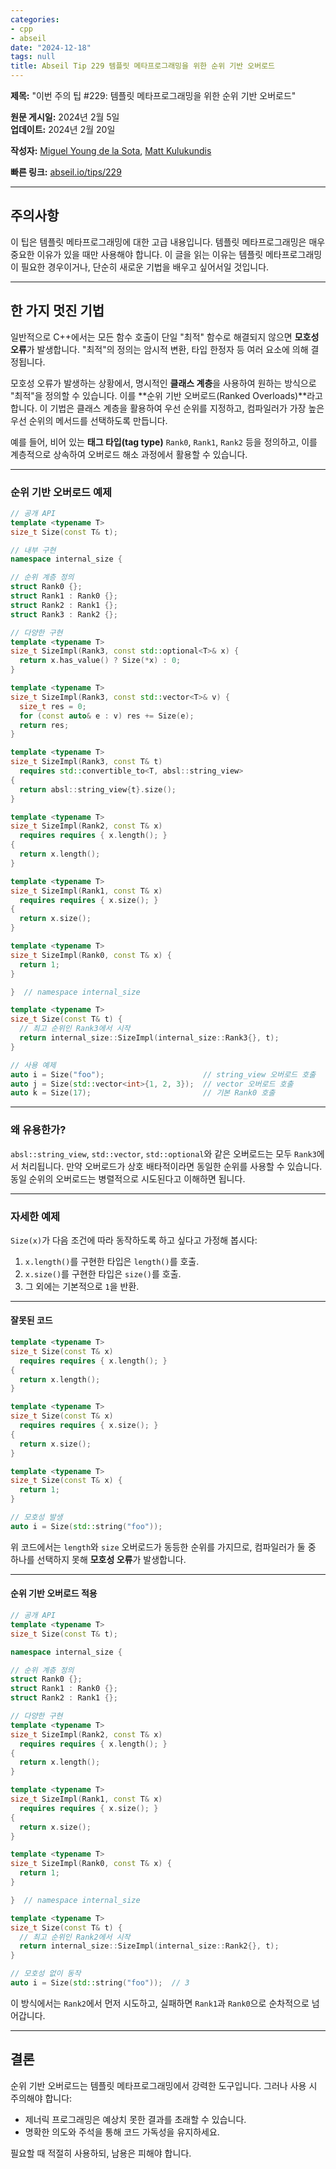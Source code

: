 ```yaml
---
categories:
- cpp
- abseil
date: "2024-12-18"
tags: null
title: Abseil Tip 229 템플릿 메타프로그래밍을 위한 순위 기반 오버로드
---
```



**제목:** "이번 주의 팁 #229: 템플릿 메타프로그래밍을 위한 순위 기반 오버로드"  

**원문 게시일:** 2024년 2월 5일  
**업데이트:** 2024년 2월 20일  

**작성자:** [Miguel Young de la Sota](mailto:mcyoung@mit.edu), [Matt Kulukundis](mailto:kfm@google.com)  

**빠른 링크:** [abseil.io/tips/229](https://abseil.io/tips/229)

---

## **주의사항**

이 팁은 템플릿 메타프로그래밍에 대한 고급 내용입니다. 템플릿 메타프로그래밍은 매우 중요한 이유가 있을 때만 사용해야 합니다. 이 글을 읽는 이유는 템플릿 메타프로그래밍이 필요한 경우이거나, 단순히 새로운 기법을 배우고 싶어서일 것입니다.

---

## **한 가지 멋진 기법**

일반적으로 C++에서는 모든 함수 호출이 단일 "최적" 함수로 해결되지 않으면 **모호성 오류**가 발생합니다. "최적"의 정의는 암시적 변환, 타입 한정자 등 여러 요소에 의해 결정됩니다.

모호성 오류가 발생하는 상황에서, 명시적인 **클래스 계층**을 사용하여 원하는 방식으로 "최적"을 정의할 수 있습니다. 이를 **순위 기반 오버로드(Ranked Overloads)**라고 합니다. 이 기법은 클래스 계층을 활용하여 우선 순위를 지정하고, 컴파일러가 가장 높은 우선 순위의 메서드를 선택하도록 만듭니다.  

예를 들어, 비어 있는 **태그 타입(tag type)** `Rank0`, `Rank1`, `Rank2` 등을 정의하고, 이를 계층적으로 상속하여 오버로드 해소 과정에서 활용할 수 있습니다.

---

### **순위 기반 오버로드 예제**

```cpp
// 공개 API
template <typename T>
size_t Size(const T& t);

// 내부 구현
namespace internal_size {

// 순위 계층 정의
struct Rank0 {};
struct Rank1 : Rank0 {};
struct Rank2 : Rank1 {};
struct Rank3 : Rank2 {};

// 다양한 구현
template <typename T>
size_t SizeImpl(Rank3, const std::optional<T>& x) {
  return x.has_value() ? Size(*x) : 0;
}

template <typename T>
size_t SizeImpl(Rank3, const std::vector<T>& v) {
  size_t res = 0;
  for (const auto& e : v) res += Size(e);
  return res;
}

template <typename T>
size_t SizeImpl(Rank3, const T& t)
  requires std::convertible_to<T, absl::string_view>
{
  return absl::string_view{t}.size();
}

template <typename T>
size_t SizeImpl(Rank2, const T& x)
  requires requires { x.length(); }
{
  return x.length();
}

template <typename T>
size_t SizeImpl(Rank1, const T& x)
  requires requires { x.size(); }
{
  return x.size();
}

template <typename T>
size_t SizeImpl(Rank0, const T& x) {
  return 1;
}

}  // namespace internal_size

template <typename T>
size_t Size(const T& t) {
  // 최고 순위인 Rank3에서 시작
  return internal_size::SizeImpl(internal_size::Rank3{}, t);
}

// 사용 예제
auto i = Size("foo");                      // string_view 오버로드 호출
auto j = Size(std::vector<int>{1, 2, 3});  // vector 오버로드 호출
auto k = Size(17);                         // 기본 Rank0 호출
```

---

### **왜 유용한가?**

`absl::string_view`, `std::vector`, `std::optional`와 같은 오버로드는 모두 `Rank3`에서 처리됩니다. 만약 오버로드가 상호 배타적이라면 동일한 순위를 사용할 수 있습니다. 동일 순위의 오버로드는 병렬적으로 시도된다고 이해하면 됩니다.

---

### **자세한 예제**

`Size(x)`가 다음 조건에 따라 동작하도록 하고 싶다고 가정해 봅시다:
1. `x.length()`를 구현한 타입은 `length()`를 호출.
2. `x.size()`를 구현한 타입은 `size()`를 호출.
3. 그 외에는 기본적으로 `1`을 반환.

---

#### **잘못된 코드**

```cpp
template <typename T>
size_t Size(const T& x)
  requires requires { x.length(); }
{
  return x.length();
}

template <typename T>
size_t Size(const T& x)
  requires requires { x.size(); }
{
  return x.size();
}

template <typename T>
size_t Size(const T& x) {
  return 1;
}

// 모호성 발생
auto i = Size(std::string("foo"));
```

위 코드에서는 `length`와 `size` 오버로드가 동등한 순위를 가지므로, 컴파일러가 둘 중 하나를 선택하지 못해 **모호성 오류**가 발생합니다.

---

#### **순위 기반 오버로드 적용**

```cpp
// 공개 API
template <typename T>
size_t Size(const T& t);

namespace internal_size {

// 순위 계층 정의
struct Rank0 {};
struct Rank1 : Rank0 {};
struct Rank2 : Rank1 {};

// 다양한 구현
template <typename T>
size_t SizeImpl(Rank2, const T& x)
  requires requires { x.length(); }
{
  return x.length();
}

template <typename T>
size_t SizeImpl(Rank1, const T& x)
  requires requires { x.size(); }
{
  return x.size();
}

template <typename T>
size_t SizeImpl(Rank0, const T& x) {
  return 1;
}

}  // namespace internal_size

template <typename T>
size_t Size(const T& t) {
  // 최고 순위인 Rank2에서 시작
  return internal_size::SizeImpl(internal_size::Rank2{}, t);
}

// 모호성 없이 동작
auto i = Size(std::string("foo"));  // 3
```

이 방식에서는 `Rank2`에서 먼저 시도하고, 실패하면 `Rank1`과 `Rank0`으로 순차적으로 넘어갑니다.

---

## **결론**

순위 기반 오버로드는 템플릿 메타프로그래밍에서 강력한 도구입니다. 그러나 사용 시 주의해야 합니다:
- 제너릭 프로그래밍은 예상치 못한 결과를 초래할 수 있습니다.
- 명확한 의도와 주석을 통해 코드 가독성을 유지하세요.

필요할 때 적절히 사용하되, 남용은 피해야 합니다.